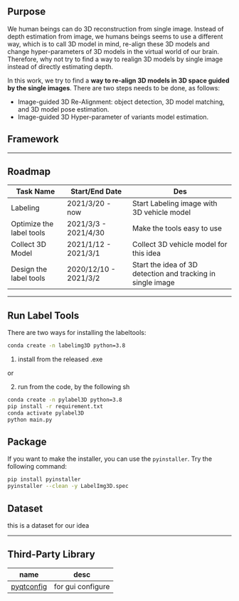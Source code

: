 ## Purpose

We human beings can do 3D reconstruction from single image. Instead of depth estimation from image, we humans beings seems to use a different way, which is to call 3D model in mind, re-align these 3D models and change hyper-parameters of 3D models in the virtual world of our brain. Therefore, why not try to find a way to realign 3D models by single image instead of directly estimating depth. 



In this work, we try to find a **way to re-align 3D models in 3D space guided by the single images**.  There are two steps needs to be done, as follows:

- Image-guided 3D Re-Alignment: object detection, 3D model matching, and 3D model pose estimation.
- Image-guided 3D Hyper-parameter of variants model estimation. 

## Framework



***

## Roadmap

| Task Name                | Start/End Date        | Des                                                         |
| ------------------------ | --------------------- | ----------------------------------------------------------- |
| Labeling                 | 2021/3/20 - now       | Start Labeling image with 3D vehicle model                  |
| Optimize the label tools | 2021/3/3 - 2021/4/30        | Make the tools easy to use                                  |
| Collect 3D Model         | 2021/1/12 - 2021/3/1      | Collect 3D vehicle model for this idea                      |
| Design the label tools   | 2020/12/10 - 2021/3/2 | Start the idea of 3D detection and tracking in single image |

***

## Run Label Tools
There are two ways for installing the labeltools:
```sh
conda create -n labelimg3D python=3.8
```
1. install from the released .exe

or 

2. run from the code, by the following sh

```sh
conda create -n pylabel3D python=3.8
pip install -r requirement.txt
conda activate pylabel3D
python main.py
```

## Package
If you want to make the installer, you can use the `pyinstaller`. Try the following command:

```sh
pip install pyinstaller
pyinstaller --clean -y LabelImg3D.spec
```

## Dataset

this is a dataset for our idea

***

## Third-Party Library

|                         name                          |       desc        |
| :---------------------------------------------------: | :---------------: |
| [pyqtconfig](https://github.com/learnpyqt/pyqtconfig) | for gui configure |




